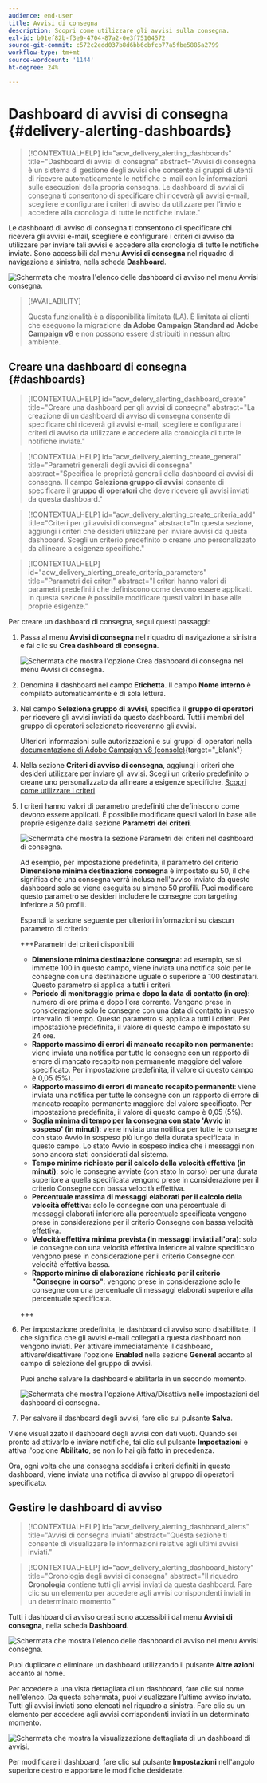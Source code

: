 ```yaml
---
audience: end-user
title: Avvisi di consegna
description: Scopri come utilizzare gli avvisi sulla consegna.
exl-id: b91ef82b-f3e9-4704-87a2-0e3f75104572
source-git-commit: c572c2edd037b8d6bb6cbfcb77a5fbe5885a2799
workflow-type: tm+mt
source-wordcount: '1144'
ht-degree: 24%

---
```


# Dashboard di avvisi di consegna {#delivery-alerting-dashboards}

>[!CONTEXTUALHELP]
>id="acw_delivery_alerting_dashboards"
>title="Dashboard di avvisi di consegna"
>abstract="Avvisi di consegna è un sistema di gestione degli avvisi che consente ai gruppi di utenti di ricevere automaticamente le notifiche e-mail con le informazioni sulle esecuzioni della propria consegna. Le dashboard di avvisi di consegna ti consentono di specificare chi riceverà gli avvisi e-mail, scegliere e configurare i criteri di avviso da utilizzare per l’invio e accedere alla cronologia di tutte le notifiche inviate."

Le dashboard di avviso di consegna ti consentono di specificare chi riceverà gli avvisi e-mail, scegliere e configurare i criteri di avviso da utilizzare per inviare tali avvisi e accedere alla cronologia di tutte le notifiche inviate. Sono accessibili dal menu **Avvisi di consegna** nel riquadro di navigazione a sinistra, nella scheda **Dashboard**.

![Schermata che mostra l&#39;elenco delle dashboard di avviso nel menu Avvisi consegna.](assets/alerting-dashboard-list.png)

>[!AVAILABILITY]
>
>Questa funzionalità è a disponibilità limitata (LA). È limitata ai clienti che eseguono la migrazione **da Adobe Campaign Standard ad Adobe Campaign v8** e non possono essere distribuiti in nessun altro ambiente.

## Creare una dashboard di consegna {#dashboards}

>[!CONTEXTUALHELP]
>id="acw_delery_alerting_dashboard_create"
>title="Creare una dashboard per gli avvisi di consegna"
>abstract="La creazione di un dashboard di avviso di consegna consente di specificare chi riceverà gli avvisi e-mail, scegliere e configurare i criteri di avviso da utilizzare e accedere alla cronologia di tutte le notifiche inviate."

>[!CONTEXTUALHELP]
>id="acw_delivery_alerting_create_general"
>title="Parametri generali degli avvisi di consegna"
>abstract="Specifica le proprietà generali della dashboard di avvisi di consegna. Il campo **Seleziona gruppo di avvisi** consente di specificare il **gruppo di operatori** che deve ricevere gli avvisi inviati da questa dashboard."

>[!CONTEXTUALHELP]
>id="acw_delivery_alerting_create_criteria_add"
>title="Criteri per gli avvisi di consegna"
>abstract="In questa sezione, aggiungi i criteri che desideri utilizzare per inviare avvisi da questa dashboard. Scegli un criterio predefinito o creane uno personalizzato da allineare a esigenze specifiche."

>[!CONTEXTUALHELP]
>id="acw_delivery_alerting_create_criteria_parameters"
>title="Parametri dei criteri"
>abstract="I criteri hanno valori di parametri predefiniti che definiscono come devono essere applicati. In questa sezione è possibile modificare questi valori in base alle proprie esigenze."

Per creare un dashboard di consegna, segui questi passaggi:

1. Passa al menu **Avvisi di consegna** nel riquadro di navigazione a sinistra e fai clic su **Crea dashboard di consegna**.

   ![Schermata che mostra l&#39;opzione Crea dashboard di consegna nel menu Avvisi di consegna.](assets/alerting-dashboard.png)

1. Denomina il dashboard nel campo **Etichetta**. Il campo **Nome interno** è compilato automaticamente e di sola lettura.

1. Nel campo **Seleziona gruppo di avvisi**, specifica il **gruppo di operatori** per ricevere gli avvisi inviati da questo dashboard. Tutti i membri del gruppo di operatori selezionato riceveranno gli avvisi.

   Ulteriori informazioni sulle autorizzazioni e sui gruppi di operatori nella [documentazione di Adobe Campaign v8 (console)](https://experienceleague.adobe.com/it/docs/campaign/campaign-v8/admin/permissions/gs-permissions){target="_blank"}

1. Nella sezione **Criteri di avviso di consegna**, aggiungi i criteri che desideri utilizzare per inviare gli avvisi. Scegli un criterio predefinito o creane uno personalizzato da allineare a esigenze specifiche. [Scopri come utilizzare i criteri](../msg/delivery-alerting-criteria.md)

1. I criteri hanno valori di parametro predefiniti che definiscono come devono essere applicati. È possibile modificare questi valori in base alle proprie esigenze dalla sezione **Parametri dei criteri**.

   ![Schermata che mostra la sezione Parametri dei criteri nel dashboard di consegna.](assets/alerting-criteria-parameters.png)

   Ad esempio, per impostazione predefinita, il parametro del criterio **Dimensione minima destinazione consegna** è impostato su 50, il che significa che una consegna verrà inclusa nell&#39;avviso inviato da questo dashboard solo se viene eseguita su almeno 50 profili. Puoi modificare questo parametro se desideri includere le consegne con targeting inferiore a 50 profili.

   Espandi la sezione seguente per ulteriori informazioni su ciascun parametro di criterio:

   +++Parametri dei criteri disponibili

   * **Dimensione minima destinazione consegna**: ad esempio, se si immette 100 in questo campo, viene inviata una notifica solo per le consegne con una destinazione uguale o superiore a 100 destinatari. Questo parametro si applica a tutti i criteri.
   * **Periodo di monitoraggio prima e dopo la data di contatto (in ore)**: numero di ore prima e dopo l&#39;ora corrente. Vengono prese in considerazione solo le consegne con una data di contatto in questo intervallo di tempo. Questo parametro si applica a tutti i criteri. Per impostazione predefinita, il valore di questo campo è impostato su 24 ore.
   * **Rapporto massimo di errori di mancato recapito non permanente**: viene inviata una notifica per tutte le consegne con un rapporto di errore di mancato recapito non permanente maggiore del valore specificato. Per impostazione predefinita, il valore di questo campo è 0,05 (5%).
   * **Rapporto massimo di errori di mancato recapito permanenti**: viene inviata una notifica per tutte le consegne con un rapporto di errore di mancato recapito permanente maggiore del valore specificato. Per impostazione predefinita, il valore di questo campo è 0,05 (5%).
   * **Soglia minima di tempo per la consegna con stato &#39;Avvio in sospeso&#39; (in minuti)**: viene inviata una notifica per tutte le consegne con stato Avvio in sospeso più lungo della durata specificata in questo campo. Lo stato Avvio in sospeso indica che i messaggi non sono ancora stati considerati dal sistema.
   * **Tempo minimo richiesto per il calcolo della velocità effettiva (in minuti)**: solo le consegne avviate (con stato In corso) per una durata superiore a quella specificata vengono prese in considerazione per il criterio Consegne con bassa velocità effettiva.
   * **Percentuale massima di messaggi elaborati per il calcolo della velocità effettiva**: solo le consegne con una percentuale di messaggi elaborati inferiore alla percentuale specificata vengono prese in considerazione per il criterio Consegne con bassa velocità effettiva.
   * **Velocità effettiva minima prevista (in messaggi inviati all&#39;ora)**: solo le consegne con una velocità effettiva inferiore al valore specificato vengono prese in considerazione per il criterio Consegne con velocità effettiva bassa.
   * **Rapporto minimo di elaborazione richiesto per il criterio &quot;Consegne in corso&quot;**: vengono prese in considerazione solo le consegne con una percentuale di messaggi elaborati superiore alla percentuale specificata.

   +++

1. Per impostazione predefinita, le dashboard di avviso sono disabilitate, il che significa che gli avvisi e-mail collegati a questa dashboard non vengono inviati. Per attivare immediatamente il dashboard, attivare/disattivare l&#39;opzione **Enabled** nella sezione **General** accanto al campo di selezione del gruppo di avvisi.

   Puoi anche salvare la dashboard e abilitarla in un secondo momento.

   ![Schermata che mostra l&#39;opzione Attiva/Disattiva nelle impostazioni del dashboard di consegna.](assets/alerting-dashboard-enable.png)

1. Per salvare il dashboard degli avvisi, fare clic sul pulsante **Salva**.

Viene visualizzato il dashboard degli avvisi con dati vuoti. Quando sei pronto ad attivarlo e inviare notifiche, fai clic sul pulsante **Impostazioni** e attiva l&#39;opzione **Abilitato**, se non lo hai già fatto in precedenza.

Ora, ogni volta che una consegna soddisfa i criteri definiti in questo dashboard, viene inviata una notifica di avviso al gruppo di operatori specificato.

## Gestire le dashboard di avviso

>[!CONTEXTUALHELP]
>id="acw_delivery_alerting_dashboard_alerts"
>title="Avvisi di consegna inviati"
>abstract="Questa sezione ti consente di visualizzare le informazioni relative agli ultimi avvisi inviati."

>[!CONTEXTUALHELP]
>id="acw_delivery_alerting_dashboard_history"
>title="Cronologia degli avvisi di consegna"
>abstract="Il riquadro **Cronologia** contiene tutti gli avvisi inviati da questa dashboard. Fare clic su un elemento per accedere agli avvisi corrispondenti inviati in un determinato momento."

Tutti i dashboard di avviso creati sono accessibili dal menu **Avvisi di consegna**, nella scheda **Dashboard**.

![Schermata che mostra l&#39;elenco delle dashboard di avviso nel menu Avvisi consegna.](assets/alerting-dashboard-list.png)

Puoi duplicare o eliminare un dashboard utilizzando il pulsante **Altre azioni** accanto al nome.

Per accedere a una vista dettagliata di un dashboard, fare clic sul nome nell&#39;elenco. Da questa schermata, puoi visualizzare l’ultimo avviso inviato. Tutti gli avvisi inviati sono elencati nel riquadro a sinistra. Fare clic su un elemento per accedere agli avvisi corrispondenti inviati in un determinato momento.

![Schermata che mostra la visualizzazione dettagliata di un dashboard di avvisi.](assets/alerting-dashboard-details.png)

Per modificare il dashboard, fare clic sul pulsante **Impostazioni** nell&#39;angolo superiore destro e apportare le modifiche desiderate.